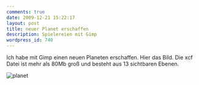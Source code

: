 ```yaml
---
comments: true
date: 2009-12-21 15:22:17
layout: post
title: neuer Planet erschaffen
description: Spielereien mit Gimp
wordpress_id: 740
---
```


Ich habe mit Gimp einen neuen Planeten erschaffen. Hier das Bild. Die xcf Datei ist mehr als 80Mb groß und besteht aus 13 sichtbaren Ebenen.

![planet]({{site.baseurl}}/images/planet_ultrabig.png)
